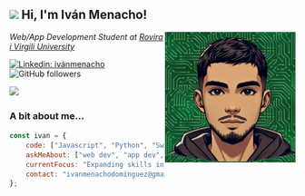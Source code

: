 
<h2><img src="https://emojis.slackmojis.com/emojis/images/1531849430/4246/blob-sunglasses.gif?1531849430" width="30"/> Hi, I'm Iván Menacho!</h2>
<img align='right' src="/images/avatar.jpg" width="230">
<p><em>Web/App Development Student at <a href="https://www.urv.cat/">Rovira i Virgili University</a></em></p>

[![Linkedin: ivánmenacho](https://img.shields.io/badge/-ivánmenacho-blue?style=flat-square&logo=Linkedin&logoColor=white&link=https://www.linkedin.com/in/iván-menacho-domínguez-921429201/)](https://www.linkedin.com/in/iván-menacho-domínguez-921429201/)
![GitHub followers](https://img.shields.io/github/followers/MenachoRBB?label=Follow&style=social)

<img src="https://media.giphy.com/media/LmNwrBhejkK9EFP504/giphy.gif" width="60">

### A bit about me...  

```javascript
const ivan = {
    code: ["Javascript", "Python", "Swift", "Kotlin", "C#", "HTML", "CSS", "C", "PHP", "VisualBasic"],
    askMeAbout: ["web dev", "app dev", "software architecture"],
    currentFocus: "Expanding skills in fullstack development making some personal projects",
    contact: "ivanmenachodominguez@gmail.com"
};
```

